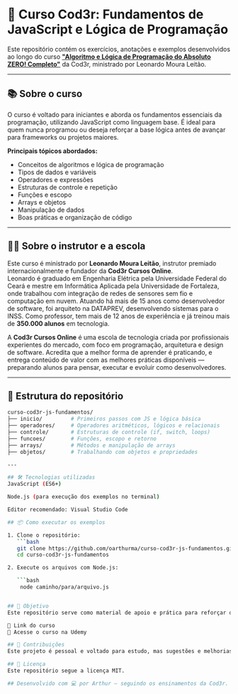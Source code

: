 # 🚀 Curso Cod3r: Fundamentos de JavaScript e Lógica de Programação

Este repositório contém os exercícios, anotações e exemplos desenvolvidos ao longo do curso [**"Algoritmo e Lógica de Programação do Absoluto ZERO! Completo"**](https://www.udemy.com/course/aprenda-programacao-do-absoluto-zero-o-seu-primeiro-curso/) da Cod3r, ministrado por Leonardo Moura Leitão.

---

## 📚 Sobre o curso

O curso é voltado para iniciantes e aborda os fundamentos essenciais da programação, utilizando JavaScript como linguagem base. É ideal para quem nunca programou ou deseja reforçar a base lógica antes de avançar para frameworks ou projetos maiores.

**Principais tópicos abordados:**

- Conceitos de algoritmos e lógica de programação
- Tipos de dados e variáveis
- Operadores e expressões
- Estruturas de controle e repetição
- Funções e escopo
- Arrays e objetos
- Manipulação de dados
- Boas práticas e organização de código

---

## 🧑‍🏫 Sobre o instrutor e a escola

Este curso é ministrado por **Leonardo Moura Leitão**, instrutor premiado internacionalmente e fundador da **Cod3r Cursos Online**.  
Leonardo é graduado em Engenharia Elétrica pela Universidade Federal do Ceará e mestre em Informática Aplicada pela Universidade de Fortaleza, onde trabalhou com integração de redes de sensores sem fio e computação em nuvem. Atuando há mais de 15 anos como desenvolvedor de software, foi arquiteto na DATAPREV, desenvolvendo sistemas para o INSS. Como professor, tem mais de 12 anos de experiência e já treinou mais de **350.000 alunos** em tecnologia.

A **Cod3r Cursos Online** é uma escola de tecnologia criada por profissionais experientes do mercado, com foco em programação, arquitetura e design de software. Acredita que a melhor forma de aprender é praticando, e entrega conteúdo de valor com as melhores práticas disponíveis — preparando alunos para pensar, executar e evoluir como desenvolvedores.

---

## 🧠 Estrutura do repositório

```bash
curso-cod3r-js-fundamentos/
├── inicio/         # Primeiros passos com JS e lógica básica
├── operadores/     # Operadores aritméticos, lógicos e relacionais
├── controle/       # Estruturas de controle (if, switch, loops)
├── funcoes/        # Funções, escopo e retorno
├── arrays/         # Métodos e manipulação de arrays
├── objetos/        # Trabalhando com objetos e propriedades

---

## 🛠️ Tecnologias utilizadas
JavaScript (ES6+)

Node.js (para execução dos exemplos no terminal)

Editor recomendado: Visual Studio Code

## 📦 Como executar os exemplos

1. Clone o repositório:
   ```bash
   git clone https://github.com/oarthurma/curso-cod3r-js-fundamentos.git
   cd curso-cod3r-js-fundamentos

2. Execute os arquivos com Node.js:

   ```bash
    node caminho/para/arquivo.js


## 🎯 Objetivo
Este repositório serve como material de apoio e prática para reforçar os conceitos aprendidos no curso. Sinta-se à vontade para explorar, modificar e expandir os exemplos conforme seu ritmo de aprendizado.

📎 Link do curso
🔗 Acesse o curso na Udemy

## 🤝 Contribuições
Este projeto é pessoal e voltado para estudo, mas sugestões e melhorias são sempre bem-vindas! Se quiser contribuir, abra uma issue ou envie um pull request.

## 📄 Licença
Este repositório segue a licença MIT.

## Desenvolvido com 💻 por Arthur — seguindo os ensinamentos da Cod3r.